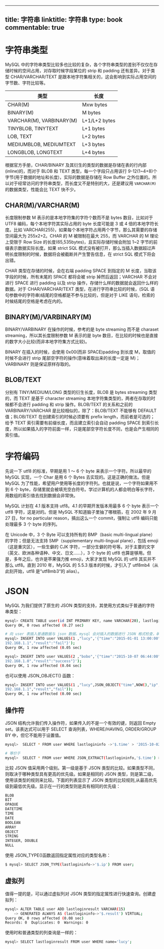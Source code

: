 
---
title: 字符串
linktitle: 字符串
type: book
commentable: true
---

# 字符串类型

MySQL 中的字符串类型比较多也比较的复杂，各个字符串类型的差别不仅仅在存储时候的空间占用，对存取时候字段某位的 strip 和 padding 还有差异。对于类型 CHAR/VARCHAR/TEXT 是跟本地字符集相关的，这会影响到实际占用空间的字节数、字符比较等。

| 类型                     | 长度          |
| ------------------------ | ------------- |
| CHAR(M)                  | Mxw bytes     |
| BINARY(M)                | M bytes       |
| VARCHAR(M), VARBINARY(M) | L+1/L+2 bytes |
| TINYBLOB, TINYTEXT       | L+1 bytes     |
| LOB, TEXT                | L+2 bytes     |
| MEDIUMBLOB, MEDIUMTEXT   | L+3 bytes     |
| LONGBLOB, LONGTEXT       | L+4 bytes     |

根据官方手册，CHAR/BINARY 及其衍生的类型的数据是存储在表的行内部(inline)的，而对于 BLOB 和 TEXT 类型，每一个字段只占用该行 9-12(1~4+8)个字节(用于数据的地址和长度)，实际的数据是存储在 Row Buffer 之外位置的。所以对于经常访问的字符串类型，而长度又不是特别的大，还是建议用 `VARCHAR(M)` 的数据类型，性能会比 TEXT 快不少。

## CHAR(M)/VARCHAR(M)

长度限制参数 M 表示的是本地字符集的字符个数而不是 bytes 数目，比如对于 UTF8 编码，每个本地字符其实际占用的 byte 长度可能是 3 或 4 倍的本地字符长度。比如 VARCHAR(255)，如果每个本地字符占用两个字节，那么其需要的存储空间最大为 255x2+2。CHAR 的 M 被限制在最大 255，而 VARCHAR 的 M 理论上受限于 Row Size 的长度(65,535bytes)，且实际存储时候会附加 1~2 字节的前缀表示数据实际长度。如果 strict SQL 模式没有被打开，那么当插入数据超过声明长度限制的时候，数据将会被截断并产生警告信息，在 strict SQL 模式下将会出错。

CHAR 类型在存储的时候，会在右端 padding SPACE 到指定的 M 长度，当取该字段的时候，所有末尾的 SPACE 都将会被 strip 掉然后返回；VARCHAR 不会对进行 SPACE 进行 padding 以及 strip 操作，存储什么样的数据就会返回什么样的数据。对于 CHAR/VARCHAR/TEXT 类型，在进行字符串比较的时候，(SQL 语句参数中的字符串)结尾的空格都是不参与比较的，但是对于 LIKE 语句，检索的时候结尾的空格是考虑在内的。

## BINARY(M)/VARBINARY(M)

BINARY/VARBINARY 在操作的时候，参考的是 byte streaming 而不是 charaset streaming，所以其长度限制参数 M 表示的是 byte 数目，在比较的时候也是直接的数字大小比较(而非本地字符集方式比较)。

BINARY 在插入的时候，会使用 0x00(而非 SPACE)padding 到长度 M，取值的时候不会进行 strip 尾部空字符的操作(意味着取出来的长度一定是 M)；VARBINARY 则是保证原样存取的。

## BLOB/TEXT

分别有 TINY/MEDIUM/LONG 类型的衍生长度，BLOB 是 bytes streaming 类型的，而 TEXT 是基于 character streaming 本地字符集类型的，两者在存取的时候都不会进行 padding 和 strip 操作。BLOB/TEXT 的关系和之前的 VARBINARY/VARCHAR 是比较相似的，除了：BLOB/TEXT 不能够有 DEFAULT 值；BLOB/TEXT 在创建索引的时候必须要有 prefix length，而前者是可选的；给予 TEXT 索引需要有前缀长度，而且建立索引会自动 padding SPACE 到索引长度，所以如果插入的字符前面一样，只是尾部空字符长度不同，也是会产生相同的索引值。

# 字符编码

先说一下 utf8 的标准，早期是用 1 ～ 6 个 byte 来表示一个字符。所以最早的 MySQL 实现，一个 Char 是用 6 个 Bytes 去实现的。这是正确的做法。但是 MySQL 为了性能，希望用户使用等长度的字符列。也就是说，一个字符如果用不到 6 个 byte，存储里就会被填充空白符号。学过计算机的人都会明白等长字符，用数组的索引值去找到数据会非常快。

MySQL 计划在 4.1 版本支持 utf8。4.1 的早期开发版本用最多 6 个 byte 表示一个 utf8 字符，这是对的。但是 MySQL 不知道脑子里抽了哪根筋，在 2002 年 9 月 27 日，for no particular reason，搞出这么一个 commit，强制让 utf8 编码只能处理最多 3 个 byte 的序列。

在 Unicode 中，3 个 Byte 可以支持所有的 BMP（basic multi-lingual plane）的字符；但是无法支持 SMP（supplementary multi-lingual plane），包括 emoji（这是重灾区），一些生僻的 CJK 字符，一部分生僻的符号等。对于主要的文字（英文、欧洲各种语种、中文、日文……），3 个 byte 的 utf8 也算是够用。但是，多年之后，也许是苹果强力推 emoji，大家才发现 MySQL 的 utf8 其实并不那么 utf8。直到 2010 年，MySQL 的 5.5.3 版本的时候，才引入了 utf8mb4（从此刻开始，utf8 是“utf8mb3“的 alias）。

# JSON

MySQL 为我们提供了原生的 JSON 类型的支持，其使用方式类似于普通的字符串类型：

```sh
mysql> CREATE TABLE user(id INT PRIMARY KEY, name VARCHAR(20), lastlogininfo JSON);
Query OK, 0 rows affected (0.27 sec)

# 向 user 表插入普通数据与 json 数据。mysql 会对插入的数据进行 JSON 格式检查，确保其符合 JSON 格式，若插的是不合法的数据，会出现 Invalid JSON text 错误。
mysql> INSERT INTO user VALUES(1 ,"lucy",'{"time":"2015-01-01 13:00:00","ip":"
192.168.1.1","result":"fail"}');
Query OK, 1 row affected (0.05 sec)

mysql> INSERT INTO user VALUES(2 ,"bobo",'{"time":"2015-10-07 06:44:00","ip":"
192.168.1.0","result":"success"}');
Query OK, 1 row affected (0.04 sec)
```

也可以使用 JSON_OBJECT() 函数：

```sh
mysql> INSERT INTO user VALUES(1 ,"lucy",JSON_OBJECT("time",NOW(),"ip","
192.168.1.1","result","fail"));
Query OK, 1 row affected (0.00 sec)
```

## 操作符

JSON 结构允许我们传入操作符，如果传入的不是一个有效的键，则返回 Empty set。该表达式可以用于 SELECT 查询列表，WHERE/HAVING, ORDER/GROUP BY 中，但它不能用于设置值。

```sh
mysql>  SELECT * FROM user WHERE lastlogininfo ->'$.time' > '2015-10-02';

# 等价于
mysql>  SELECT * FROM user WHERE JSON_EXTRACT(lastlogininfo,'$.time') > '2015-10-02';
```

比较 JSON 值采用两个级别。第一级是基于 JSON 类型的比较。如果类型不同，则取决于哪种类型具有更高的优先级。如果是相同的 JSON 类型，则是第二级，使用该类型的规则来比较。下面的列表显示了 JSON 类型的比较规则,从最高优先级到最低优先级。显示在一行的类型则是具有相同的优先级：

```sh
BLOB
BIT
OPAQUE
DATETIME
TIME
DATE
BOOLEAN
ARRAY
OBJECT
STRING
INTEGER, DOUBLE
NULL
```

使用 JSON_TYPE()函数返回指定属性对应的类型名称：

```sh
$ mysql> SELECT JSON_TYPE(lastlogininfo->'$.ip') FROM user;
```

## 虚拟列

值得一提的是，可以通过虚拟列对 JSON 类型的指定属性进行快速查询。创建虚拟列：

```sh
mysql> ALTER TABLE user ADD lastloginresult VARCHAR(15)
    -> GENERATED ALWAYS AS (lastlogininfo->'$.result') VIRTUAL;
Query OK, 0 rows affected (0.08 sec)
Records: 0  Duplicates: 0  Warnings: 0
```

使用时和普通类型的列查询是一样的：

```sh
mysql> SELECT lastloginresult FROM user WHERE name='lucy';
```

    